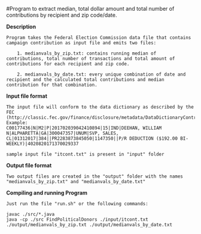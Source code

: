 #Program to extract median, total dollar amount and total number of contributions by recipient and zip code/date.
 
**Description**
```
Program takes the Federal Election Commission data file that contains campaign contribution as input file and emits two files:

    1. medianvals_by_zip.txt: contains running median of contributions, total number of transactions and total amount of contributions for each recipient and zip code.

    2. medianvals_by_date.txt: every unique combination of date and recipient and the calculated total contributions and median contribution for that combination.

```
**Input file format**
```
The input file will conform to the data dictionary as described by the FEC (http://classic.fec.gov/finance/disclosure/metadata/DataDictionaryContributionsbyIndividuals.shtml)
Example:
C00177436|N|M2|P|201702039042410894|15|IND|DEEHAN, WILLIAM N|ALPHARETTA|GA|300047357|UNUM|SVP, SALES, CL|01312017|384||PR2283873845050|1147350||P/R DEDUCTION ($192.00 BI-WEEKLY)|4020820171370029337

sample input file "itcont.txt" is present in "input" folder

```
**Output file format**
```
Two output files are created in the "output" folder with the names "medianvals_by_zip.txt" and "medianvals_by_date.txt"

```
**Compiling and running Program**
```
Just run the file "run.sh" or the following commands:

javac ./src/*.java
java -cp ./src FindPoliticalDonors ./input/itcont.txt ./output/medianvals_by_zip.txt ./output/medianvals_by_date.txt
```